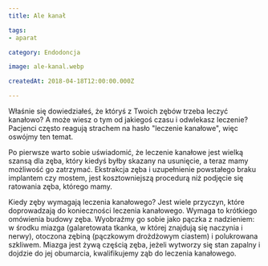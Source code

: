 ```yaml
---
title: Ale kanał

tags:
- aparat

category: Endodoncja

image: ale-kanal.webp

createdAt: 2018-04-18T12:00:00.000Z

---
```



Właśnie się dowiedziałeś, że któryś z Twoich zębów trzeba leczyć kanałowo? A może wiesz o tym od jakiegoś czasu i odwlekasz leczenie?<!--more--> Pacjenci często reagują strachem na hasło "leczenie kanałowe", więc oswójmy ten temat.

Po pierwsze warto sobie uświadomić, że leczenie kanałowe jest wielką szansą dla zęba, który kiedyś byłby skazany na usunięcie, a teraz mamy możliwość go zatrzymać. Ekstrakcja zęba i uzupełnienie powstałego braku implantem czy mostem, jest kosztowniejszą procedurą niż podjęcie się ratowania zęba, którego mamy.

Kiedy zęby wymagają leczenia kanałowego?
Jest wiele przyczyn, które doprowadzają do konieczności leczenia kanałowego. Wymaga to krótkiego omówienia budowy zęba. Wyobraźmy go sobie jako pączka z nadzieniem: w środku miazga (galaretowata tkanka, w której znajdują się naczynia i nerwy), otoczona zębiną (pączkowym drożdżowym ciastem) i polukrowana szkliwem. Miazga jest żywą częścią zęba, jeżeli wytworzy się stan zapalny i dojdzie do jej obumarcia, kwalifikujemy ząb do leczenia kanałowego.
